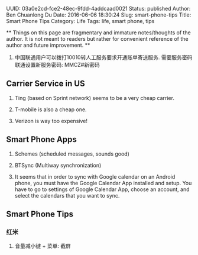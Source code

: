 UUID: 03a0e2cd-fce2-48ec-9fdd-4addcaad0021
Status: published
Author: Ben Chuanlong Du
Date: 2016-06-06 18:30:24
Slug: smart-phone-tips
Title: Smart Phone Tips
Category: Life
Tags: life, smart phone, tips

**
Things on this page are fragmentary and immature notes/thoughts of the author. 
It is not meant to readers but rather for convenient reference of the author and future improvement.
**

1. 中国联通用户可以拨打10010转人工服务要求开通账单寄送服务. 
需要服务密码
联通设置新服务密码:
MMCZ#新密码
 
## Carrier Service in US

1. Ting (based on Sprint network) seems to be a very cheap carrier.

2. T-mobile is also a cheap one.

3. Verizon is way too expensive!

## Smart Phone Apps

1. Schemes (scheduled messages, sounds good)

2. BTSync (Multiway synchronization)


3. It seems that in order to sync with Google calendar on an Android phone,
you must have the Google Calendar App installed and setup. 
You have to go to settings of Google Calendar App, 
choose an account, and select the calendars that you want to sync.

## Smart Phone Tips

### 红米

1. 音量减小键 + 菜单: 截屏
